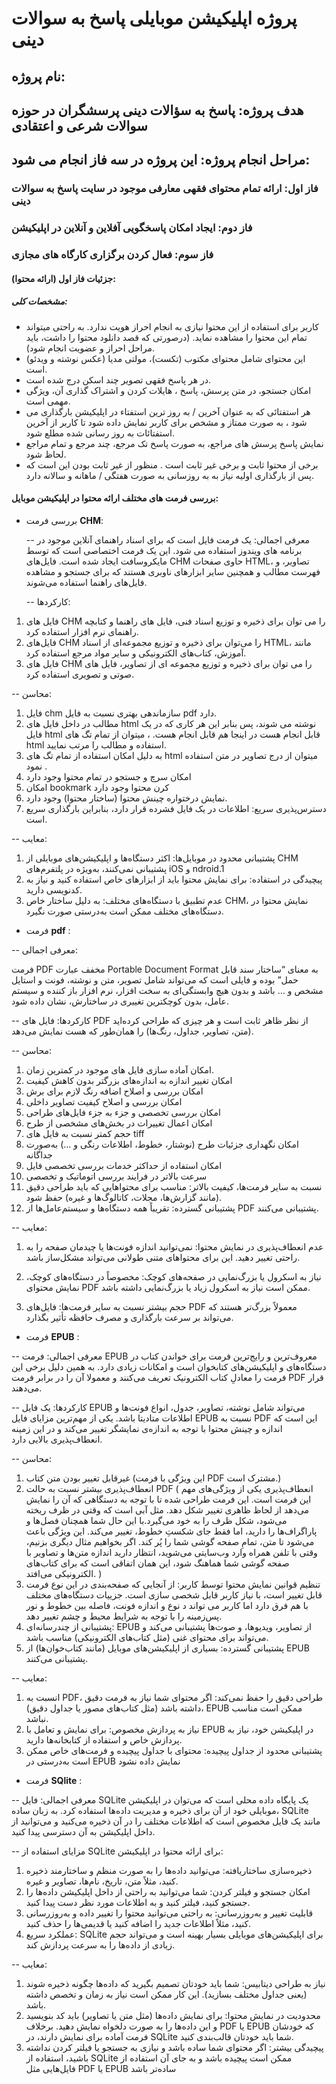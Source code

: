 # پروژه اپلیکیشن موبایلی پاسخ به سوالات دینی  
## نام پروژه:
## هدف پروژه: پاسخ به سؤالات دینی پرسشگران در حوزه سوالات شرعی و اعتقادی
## مراحل انجام پروژه: این پروژه در سه فاز انجام می شود:
### فاز اول: ارائه تمام محتوای فقهی معارفی موجود در سایت پاسخ به سوالات دینی
### فاز دوم: ایجاد امکان پاسخگویی آفلاین و آنلاین در اپلیکیشن
### فاز سوم: فعال کردن برگزاری کارگاه های مجازی

#### جزئیات فاز اول (ارائه محتوا): 

##### مشخصات کلی:
- کاربر برای استفاده از این محتوا نیازی به انجام احراز هویت ندارد. به راحتی میتواند تمام این محتوا را مشاهده نماید. (درصورتی که قصد دانلود محتوا را داشت، باید مراحل احراز و عضویت انجام شود).
- این محتوای شامل محتوای مکتوب (تکست)، مولتی مدیا (عکس نوشته و ویدئو) است.
- در هر پاسخ فقهی تصویر چند اسکن درج شده است.
- امکان جستجو، در متن پرسش، پاسخ ، هایلات کردن و اشتراک گذاری آن، ویژگی مهمی است.
- هر استفتائی که به عنوان آخرین / به روز ترین استفتاء در اپلیکیشن بارگذاری می شود ، به صورت ممتاز و مشخص برای کاربر نمایش داده شود تا کاربر از آخرین استفتائات به روز رسانی شده مطلع شود.
- نمایش پاسخ پرسش های مراجع،  به صورت پاسخ تک مرجع، چند مرجع و تمام مراجع لحاظ شود.  
- برخی از محتوا ثابت و برخی غیر ثابت است . منظور از غیر ثابت بودن این است که  پس از بارگذاری اولیه نیاز به به روزسانی به صورت هفتگی / ماهانه و سالانه دارد.
  

#### بررسی فرمت های مختلف ارائه محتوا در اپلیکیشن موبایل:
- بررسی فرمت **CHM**: 

  -- معرفی اجمالی:
  یک فرمت فایل است که برای اسناد راهنمای آنلاین موجود در برنامه های ویندوز استفاده می شود. این یک فرمت اختصاصی است که توسط مایکروسافت ایجاد شده است. فایل‌های CHM حاوی صفحات HTML، تصاویر، و فهرست مطالب و همچنین سایر ابزارهای ناوبری هستند که برای جستجو و مشاهده فایل‌های راهنما استفاده می‌شوند.


  -- کارکردها:
1. فایل های CHM را می توان برای ذخیره و توزیع اسناد فنی، فایل های راهنما و کتابچه راهنمای نرم افزار استفاده کرد.
2. فایل‌های CHM را می‌توان برای ذخیره و توزیع مجموعه‌ای از اسناد HTML، مانند آموزش، کتاب‌های الکترونیکی و سایر مواد مرجع استفاده کرد.
3. فایل های CHM را می توان برای ذخیره و توزیع مجموعه ای از تصاویر، فایل های صوتی و تصویری استفاده کرد.

  
  -- محاسن:
1. فایل chm سازماندهی بهتری نسبت به فایل pdf دارد.
2. مطالب در داخل فایل های html نوشته می شوند، پس بنابر این هر کاری که در یک فایل html قابل انجام هست در اینجا هم قابل انجام هست. ، میتوان از تمام تگ های html استفاده  و مطالب را مرتب نمایید.
3. به دلیل امکان استفاده از تمام تگ های html  میتوان از درج تصاویر در متن استفاده نمود .
4. امکان سرچ و جستجو در تمام محتوا وجود دارد
5. امکان bookmark  کرن محتوا وجود دارد
6. نمایش درختواره چینش محتوا (ساختار محتوا) وجود دارد.
7. دسترس‌پذیری سریع: اطلاعات در یک فایل فشرده قرار دارد، بنابراین بارگذاری سریع است.

  -- معایب: 
  
1. پشتیبانی محدود در موبایل‌ها: اکثر دستگاه‌ها و اپلیکیشن‌های موبایلی از CHM پشتیبانی نمی‌کنند، به‌ویژه در پلتفرم‌های iOS و ndroid.1
2. پیچیدگی در استفاده: برای نمایش محتوا باید از ابزارهای خاص استفاده کنید و نیاز به کدنویسی دارید.
3. عدم تطبیق با دستگاه‌های مختلف: به دلیل ساختار خاص CHM، نمایش محتوا در دستگاه‌های مختلف ممکن است به‌درستی صورت نگیرد.


  
 - فرمت **pdf** :

  -- معرفی اجمالی:
  
  فرمت PDF مخفف عبارت Portable Document Format به معنای “ساختار سند قابل حمل” بوده و فایلی است که می‌تواند شامل تصویر، متن و نوشته، فونت و استایل مشخص و … باشد و بدون هیچ وابستگی‌ای به سخت افزار، نرم افزار باز کننده و سیستم عامل، بدون کوچکترین تغییری در ساختارش، نشان داده شود.

  -- کارکردها:
فایل های PDF از نظر ظاهر ثابت است و هر چیزی که طراحی کرده‌اید (متن، تصاویر، جداول، رنگ‌ها) را همان‌طور که هست نمایش می‌دهد.


  
  -- محاسن:
  1. امکان آماده سازی فایل های موجود در کمترین زمان.
  2. امکان تغییر اندازه به اندازه‌های بزرگتر بدون کاهش کیفیت
  3. امکان بررسی و اصلاح اضافه رنگ لازم برای برش
  4. امکان بررسی و اصلاح کیفیت تصاویر داخلی
  5. امکان بررسی تخصصی و جزء به جزء فایل‌های طراحی
  6. امکان اعمال تغییرات در بخش‌های مشخصی از طرح
  7. حجم کمتر نسبت به فایل های tiff
  8. امکان نگهداری جزئیات طرح (نوشتار، خطوط، اطلاعات رنگی و ...) به‌صورت جداگانه
  9. امکان استفاده از حداکثر خدمات بررسی تخصصی فایل
  10. سرعت بالاتر در فرایند بررسی اتوماتیک و تخصصی
  11. نسبت به سایر فرمت‌ها، کیفیت بالاتر: مناسب برای محتواهایی که باید طراحی دقیق (مانند گزارش‌ها، مجلات، کاتالوگ‌ها و غیره) حفظ شود.
  12. پشتیبانی گسترده: تقریباً همه دستگاه‌ها و سیستم‌عامل‌ها از PDF پشتیبانی می‌کنند.


  -- معایب:


1. عدم انعطاف‌پذیری در نمایش محتوا: نمی‌توانید اندازه فونت‌ها یا چیدمان صفحه را به راحتی تغییر دهید. این برای محتواهای متنی طولانی می‌تواند مشکل‌ساز باشد.

2. نیاز به اسکرول یا بزرگ‌نمایی در صفحه‌های کوچک: مخصوصاً در دستگاه‌های کوچک، نمایش محتوای PDF ممکن است نیاز به اسکرول زیاد یا بزرگ‌نمایی داشته باشد.

3. حجم بیشتر نسبت به سایر فرمت‌ها: فایل‌های PDF معمولاً بزرگ‌تر هستند که می‌تواند بر سرعت بارگذاری و مصرف حافظه تأثیر بگذارد.



 

 - فرمت **EPUB** :

  -- معرفی اجمالی:
  فرمت EPUB معروف‌‌ترین و رایج‌ترین فرمت برای خواندن کتاب در دستگاه‌های و اپلیکیشن‌های کتابخوان است و امکانات زیادی دارد. به همین دلیل برخی این فرمت را معادلِ کتاب الکترونیک تعریف می‌کنند و معمولا آن را در برابر فرمت PDF قرار می‌دهند.
  

  -- کارکردها:
  یک فایل EPUB می‌تواند شامل  نوشته، تصاویر، جدول، انواع فونت‌ها و اطلاعات متادیتا باشد.
  یکی از مهم‌ترین مزایای فایل EPUB نسبت به PDF این است که اندازه‌ و چینش محتوا با توجه به اندازه‌ی نمایشگر تغییر می‌کند و در این زمینه انعطاف‌پذیری بالایی دارد. 
  

  
  -- محاسن:
  1.  غیرقابل تغییر بودن متن کتاب (این ویژگی با فرمت PDF مشترک است.)
  2.  انعطاف‌پذیری بیشتر نسبت به حالت ‌PDF ( انعطاف‌پذیری یکی از ویژگی‌های مهم این فرمت است. این فرمت طراحی شده تا با توجه به دستگاهی که آن را نمایش می‌دهد از لحاظ ظاهری تغییر شکل دهد. مثل آبی است که وقتی در ظرف ریخته می‌شود، شکل ظرف را به خود می‌‌گیرد.با این حال شما همچنان فصل‌‌ها و پاراگراف‌ها را دارید، اما فقط جای شکستِ خطوط، تغییر می‌کند. این ویژگی باعث می‌شود تا متن، تمامِ صفحه گوشی شما را پُر کند. اگر بخواهیم مثال دیگری بزنیم، وقتی با تلفن همراه وارد وب‌سایتی می‌شوید، انتظار دارید اندازه‌ متن‌ها و تصاویر با صفحه گوشی شما هماهنگ شود، این همان اتفاقی است که برای کتاب‌های الکترونیکی می‌افتد. ‍)
  3.  تنظیم قوانین نمایش محتوا توسط کاربر: از آنجایی که صفحه‌بندی در این نوع فرمت قابل تغییر است، با نیاز کاربر قابل شخصی سازی است. جزییات دستگاه‌های مختلف با هم فرق دارد اما کاربر می تواند د نوع و اندازه فونت‌، فاصله بین خطوط و نور پس‌زمینه را با توجه به شرایط محیط و چشم‌ تغییر دهد.
  4.  پشتیبانی از چندرسانه‌ای: EPUB از تصاویر، ویدیوها، و صوت‌ها پشتیبانی می‌کند و می‌تواند برای محتوای غنی (مثل کتاب‌های الکترونیکی) مناسب باشد.
  5.  پشتیبانی گسترده: بسیاری از اپلیکیشن‌های موبایل (مانند کتاب‌خوان‌ها) از EPUB پشتیبانی می‌کنند.


  -- معایب:
  1. انسبت به PDF، طراحی دقیق را حفظ نمی‌کند: اگر محتوای شما نیاز به فرمت دقیق داشته باشد (مثل کتاب‌های مصور یا جداول دقیق)، EPUB ممکن است مناسب نباشد.
  2. نیاز به پردازش مخصوص: برای نمایش و تعامل با EPUB در اپلیکیشن خود، نیاز به پردازش خاص و استفاده از کتابخانه‌ها دارید.
  3. پشتیبانی محدود از جداول پیچیده: محتوای با جداول پیچیده و فرمت‌های خاص ممکن است به‌درستی در EPUB نمایش داده نشود




  
 - فرمت **SQlite** :

  -- معرفی اجمالی:
  فایل SQLite یک پایگاه داده محلی است که می‌توان در اپلیکیشن موبایلی خود از آن برای ذخیره و مدیریت داده‌ها استفاده کرد. به زبان ساده، SQLite مانند یک فایل مخصوص است که اطلاعات مختلف را در آن ذخیره می‌کنید و می‌توانید از داخل اپلیکیشن به آن دسترسی پیدا کنید.

  -- مزایای استفاده از SQLite برای ارائه محتوا در اپلیکیشن:
1. ذخیره‌سازی ساختاریافته: می‌توانید داده‌ها را به صورت منظم و ساختارمند ذخیره کنید، مثلاً متن، تاریخ، نام‌ها، تصاویر و غیره.
2. امکان جستجو و فیلتر کردن: شما می‌توانید به راحتی از داخل اپلیکیشن داده‌ها را جستجو کنید، فیلتر کنید و به اطلاعات مورد نظر دست پیدا کنید.
3. قابلیت تغییر و به‌روزرسانی: به راحتی می‌توانید محتوا را تغییر داده و به‌روزرسانی کنید، مثلاً اطلاعات جدید را اضافه کنید یا قدیمی‌ها را حذف کنید.
4. عملکرد سریع: SQLite برای اپلیکیشن‌های موبایلی بسیار بهینه است و می‌تواند حجم زیادی از داده‌ها را به سرعت پردازش کند.


  -- معایب:
1. نیاز به طراحی دیتابیس: شما باید خودتان تصمیم بگیرید که داده‌ها چگونه ذخیره شوند (یعنی جداول مختلف بسازید). این کار ممکن است نیاز به زمان و تخصص داشته باشد.
2. محدودیت در نمایش محتوا: برای نمایش داده‌ها (مثل متن یا تصاویر) باید کد بنویسید و این داده‌ها را به صورت دلخواه نمایش دهید. برخلاف PDF یا EPUB که خودشان فرمت آماده برای نمایش دارند، در SQLite شما باید خودتان قالب‌بندی کنید.
3. پیچیدگی بیشتر: اگر محتوای شما ساده باشد و نیازی به جستجو یا فیلتر کردن نداشته باشید، استفاده از SQLite ممکن است پیچیده باشد و به جای آن استفاده از فایل‌هایی مثل PDF یا EPUB ساده‌تر باشد

 



  
